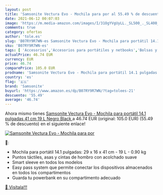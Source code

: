 ```yaml
---
layout: post
title: 'Samsonite Vectura Evo - Mochila para por al 55.49 % de descuento'
date: 2021-06-12 00:07:03
image: 'https://m.media-amazon.com/images/I/31OgYVgUyLL._SL500_._SL400_.jpg'
comments: true
category: ofertas
author: 'tole.es'
slug: 'B07RY9R7WN-es Samsonite Vectura Evo - Mochila para portátil 14.1...'
sku: 'B07RY9R7WN-es'
tags: [ 'Accesorios','Accesorios para portátiles y netbooks','Bolsas y fundas para portátiles y netbooks','Informática','Mochilas para portátiles y netbooks','mochila','samsonite', ]
actualPrice: 46.74 EUR
currency: EUR
price: 46.74
comparePrice: 105.0 EUR
prodname: 'Samsonite Vectura Evo - Mochila para portátil 14.1 pulgadas  41 cm  19 L  Negro  Black '
country: 'es'
flag: '🇪🇸'
brand: 'Samsonite'
buyurl: 'https://www.amazon.es/dp/B07RY9R7WN/?tag=tolees-21'
descuento: '55.49'
average: '46.74'
---
```


Ahora mismo tienes [Samsonite Vectura Evo - Mochila para portátil 14.1 pulgadas  41 cm  19 L  Negro  Black ](https://www.amazon.es/dp/B07RY9R7WN/?tag=tolees-21) a 46.74 EUR (original: 105.0 EUR) (55.49 %  de descuento) en el siguiente enlace!

[![Samsonite Vectura Evo - Mochila para por](https://m.media-amazon.com/images/I/31OgYVgUyLL._SL500_._SL400_.jpg)](https://www.amazon.es/dp/B07RY9R7WN/?tag=tolees-21)

🔎:

- Mochila para portátil 14.1 pulgadas: 29 x 16 x 41 cm - 19 L - 0.90 kg
- Puntos táctiles, asas y cintas de hombro con acolchado suave
- Smart sleeve en todos los modelos
- Easy pass system que permite conectar los dispositivos almacenados en todos los compartimentos
- Guarda tu powerbank en su compartimento adecuado

[🛒 Visítala!!!](https://www.amazon.es/dp/B07RY9R7WN/?tag=tolees-21)
